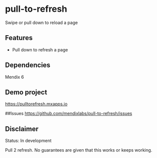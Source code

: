 # pull-to-refresh
Swipe or pull down to reload a page

## Features
* Pull down to refresh a page

## Dependencies
Mendix 6

## Demo project
https://pulltorefresh.mxapps.io

##Issues
https://github.com/mendixlabs/pull-to-refresh/issues

## Disclaimer
Status: In development

Pull 2 refresh. No guarantees are given that this works or keeps working.

